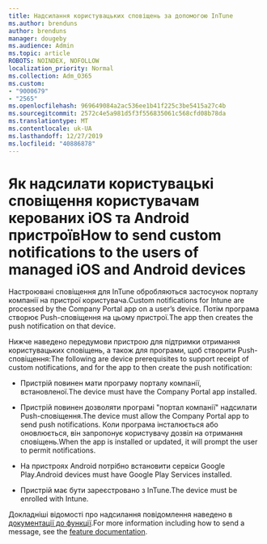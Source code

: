 ```yaml
---
title: Надсилання користувацьких сповіщень за допомогою InTune
ms.author: brenduns
author: brenduns
manager: dougeby
ms.audience: Admin
ms.topic: article
ROBOTS: NOINDEX, NOFOLLOW
localization_priority: Normal
ms.collection: Adm_O365
ms.custom:
- "9000679"
- "2565"
ms.openlocfilehash: 969649084a2ac536ee1b41f225c3be5415a27c4b
ms.sourcegitcommit: 2572c4e5a981d5f3f556835061c568cfd08b78da
ms.translationtype: MT
ms.contentlocale: uk-UA
ms.lasthandoff: 12/27/2019
ms.locfileid: "40886878"
---
```

# <a name="how-to-send-custom-notifications-to-the-users-of-managed-ios-and-android-devices"></a><span data-ttu-id="57686-102">Як надсилати користувацькі сповіщення користувачам керованих iOS та Android пристроїв</span><span class="sxs-lookup"><span data-stu-id="57686-102">How to send custom notifications to the users of managed iOS and Android devices</span></span>

<span data-ttu-id="57686-103">Настроювані сповіщення для InTune обробляються застосунок порталу компанії на пристрої користувача.</span><span class="sxs-lookup"><span data-stu-id="57686-103">Custom notifications for Intune are processed by the Company Portal app on a user’s device.</span></span> <span data-ttu-id="57686-104">Потім програма створює Push-сповіщення на цьому пристрої.</span><span class="sxs-lookup"><span data-stu-id="57686-104">The app then creates the push notification on that device.</span></span>

<span data-ttu-id="57686-105">Нижче наведено передумови пристрою для підтримки отримання користувацьких сповіщень, а також для програми, щоб створити Push-сповіщення:</span><span class="sxs-lookup"><span data-stu-id="57686-105">The following are device prerequisites to support receipt of custom notifications, and for the app to then create the push notification:</span></span>

- <span data-ttu-id="57686-106">Пристрій повинен мати програму порталу компанії, встановленої.</span><span class="sxs-lookup"><span data-stu-id="57686-106">The device must have the Company Portal app installed.</span></span>  

- <span data-ttu-id="57686-107">Пристрій повинен дозволяти програмі "портал компанії" надсилати Push-сповіщення.</span><span class="sxs-lookup"><span data-stu-id="57686-107">The device must allow the Company Portal app to send push notifications.</span></span> <span data-ttu-id="57686-108">Коли програма інсталюється або оновлюється, він запропонує користувачу дозвіл на отримання сповіщень.</span><span class="sxs-lookup"><span data-stu-id="57686-108">When the app is installed or updated, it will prompt the user to permit notifications.</span></span>

- <span data-ttu-id="57686-109">На пристроях Android потрібно встановити сервіси Google Play.</span><span class="sxs-lookup"><span data-stu-id="57686-109">Android devices must have Google Play Services installed.</span></span>

- <span data-ttu-id="57686-110">Пристрій має бути зареєстровано з InTune.</span><span class="sxs-lookup"><span data-stu-id="57686-110">The device must be enrolled with Intune.</span></span>

<span data-ttu-id="57686-111">Докладніші відомості про надсилання повідомлення наведено в [документації до функції](https://docs.microsoft.com/intune/custom-notifications).</span><span class="sxs-lookup"><span data-stu-id="57686-111">For more information including how to send a message, see the [feature documentation](https://docs.microsoft.com/intune/custom-notifications).</span></span>
